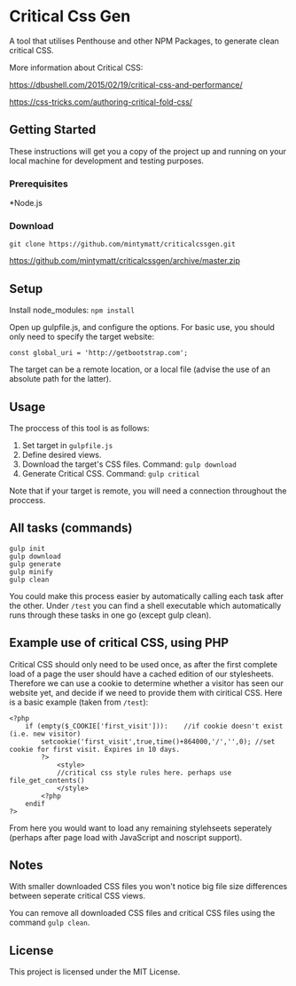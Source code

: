 # Critical Css Gen

A tool that utilises Penthouse and other NPM Packages, to generate clean critical CSS.

More information about Critical CSS: 

https://dbushell.com/2015/02/19/critical-css-and-performance/

https://css-tricks.com/authoring-critical-fold-css/

## Getting Started

These instructions will get you a copy of the project up and running on your local machine for development and testing purposes.

### Prerequisites

*Node.js

### Download

`git clone https://github.com/mintymatt/criticalcssgen.git`

https://github.com/mintymatt/criticalcssgen/archive/master.zip

## Setup

Install node_modules: `npm install`

Open up gulpfile.js, and configure the options. For basic use, you should only need to specify the target website:

`const global_uri = 'http://getbootstrap.com';`

The target can be a remote location, or a local file (advise the use of an absolute path for the latter).

## Usage

The proccess of this tool is as follows:

1.	Set target in `gulpfile.js`
2.	Define desired views.
3.	Download the target's CSS files. Command: `gulp download`
4.	Generate Critical CSS.	Command: `gulp critical`

Note that if your target is remote, you will need a connection throughout the proccess.

## All tasks (commands)

```
gulp init
gulp download
gulp generate
gulp minify
gulp clean
```

You could make this process easier by automatically calling each task after the other. Under `/test` you can find a shell executable which automatically runs through these tasks in one go (except gulp clean).

## Example use of critical CSS, using PHP

Critical CSS should only need to be used once, as after the first complete load of a page the user should have a cached edition of our stylesheets. Therefore we can use a cookie to determine whether a visitor has seen our website yet, and decide if we need to provide them with ciritical CSS. Here is a basic example (taken from `/test`):

```
<?php
	if (empty($_COOKIE['first_visit'])):	//if cookie doesn't exist (i.e. new visitor)
		setcookie('first_visit',true,time()+864000,'/','',0); //set cookie for first visit. Expires in 10 days.
		?>
			<style>
			//critical css style rules here. perhaps use file_get_contents()
			</style>
		<?php
	endif
?>

```
From here you would want to load any remaining stylehseets seperately (perhaps after page load with JavaScript and noscript support).

## Notes

With smaller downloaded CSS files you won't notice big file size differences between seperate critical CSS views.

You can remove all downloaded CSS files and critical CSS files using the command `gulp clean`.

## License

This project is licensed under the MIT License.
